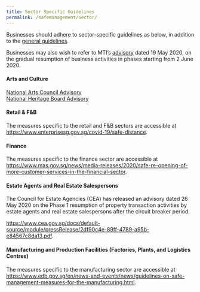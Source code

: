 ```yaml
---
title: Sector Specific Guidelines
permalink: /safemanagement/sector/
---
```


Businesses should adhere to sector-specific guidelines as below, in addition to the <a href="/safemanagement/general/">general guidelines</a>. 

Businesses may also wish to refer to MTI’s <a href="https://www.mti.gov.sg/-/media/MTI/Newsroom/Press-Releases/2020/05/MTI-Advisory-on-resumption-of-activities-from-2-June-2020.pdf" target="_blank">advisory</a> dated 19 May 2020, on the gradual resumption of business activities in phases starting from 2 June 2020.

#### **Arts and Culture**

<a href="https://www.nac.gov.sg/whatwedo/support/sustaining-the-arts-during-covid-19/Operationalisation-of-Circuit-Breaker-Safe-Distancing-Measures.html">National Arts Council Advisory</a>
<br>
<a href="https://www.nhb.gov.sg/what-we-do/our-work/sector-development/museum-roundtable/public-advisory-on-covid-19">National Heritage Board Advisory</a>


#### **Retail & F&B**

The measures specific to the retail and F&B sectors are accessible at <a href = "https://www.enterprisesg.gov.sg/covid-19/safe-distance">https://www.enterprisesg.gov.sg/covid-19/safe-distance</a>.

#### **Finance**

The measures specific to the finance sector are accessible at <a href = "https://www.mas.gov.sg/news/media-releases/2020/safe-re-opening-of-more-customer-services-in-the-financial-sector">https://www.mas.gov.sg/news/media-releases/2020/safe-re-opening-of-more-customer-services-in-the-financial-sector</a>.

#### **Estate Agents and Real Estate Salespersons**

The Council for Estate Agencies (CEA) has released an advisory dated 26 May 2020 on the Phase 1 resumption of property transaction activities by estate agents and real estate salespersons after the circuit breaker period. 

<a href = "https://www.cea.gov.sg/docs/default-source/module/pressRelease/2df90c4e-89ff-4789-a95b-e84567c8da13.pdf">https://www.cea.gov.sg/docs/default-source/module/pressRelease/2df90c4e-89ff-4789-a95b-e84567c8da13.pdf</a>.

#### **Manufacturing and Production Facilities (Factories, Plants, and Logistics Centres)**

The measures specific to the manufacturing sector are accessible at <a href = "https://www.edb.gov.sg/en/news-and-events/news/guidelines-on-safe-management-measures-for-the-manufacturing.html">https://www.edb.gov.sg/en/news-and-events/news/guidelines-on-safe-management-measures-for-the-manufacturing.html</a>.